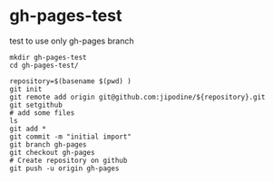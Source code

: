 gh-pages-test
=============

test to use only gh-pages branch

```
mkdir gh-pages-test
cd gh-pages-test/

repository=$(basename $(pwd) )
git init
git remote add origin git@github.com:jipodine/${repository}.git
git setgithub
# add some files
ls
git add *
git commit -m "initial import"
git branch gh-pages
git checkout gh-pages
# Create repository on github
git push -u origin gh-pages
```
